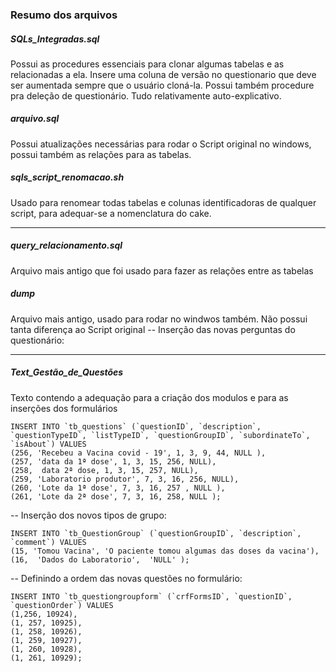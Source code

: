 
### Resumo dos arquivos
##### SQLs_Integradas.sql
Possui as procedures essenciais para clonar algumas tabelas e as relacionadas a ela. Insere uma coluna de versão no questionario que deve ser aumentada sempre que o usuário cloná-la. Possui também procedure pra deleção de questionário. Tudo relativamente auto-explicativo.
##### arquivo.sql
Possui atualizações necessárias para rodar o Script original no windows, possui também as relações para as tabelas.
##### sqls_script_renomacao.sh
Usado para renomear todas tabelas e colunas identificadoras de qualquer script, para adequar-se a nomenclatura do cake.
***
##### query_relacionamento.sql
Arquivo mais antigo que foi usado para fazer as relações entre as tabelas
##### dump
Arquivo mais antigo, usado para rodar no windwos também. Não possui tanta diferença ao Script original
-- Inserção das novas perguntas do questionário:
***
##### Text_Gestão_de_Questões
Texto contendo a adequação para a criação dos modulos e para as inserções dos formulários

```
INSERT INTO `tb_questions` (`questionID`, `description`, `questionTypeID`, `listTypeID`, `questionGroupID`, `subordinateTo`, `isAbout`) VALUES 
(256, 'Recebeu a Vacina covid - 19', 1, 3, 9, 44, NULL ), 
(257, 'data da 1ª dose', 1, 3, 15, 256, NULL), 
(258,  data 2ª dose, 1, 3, 15, 257, NULL), 
(259, 'Laboratorio produtor', 7, 3, 16, 256, NULL), 
(260, 'Lote da 1ª dose', 7, 3, 16, 257 , NULL ), 
(261, 'Lote da 2ª dose', 7, 3, 16, 258, NULL );
```

-- Inserção dos novos tipos de grupo:
```
INSERT INTO `tb_QuestionGroup` (`questionGroupID`, `description`, `comment`) VALUES 
(15, 'Tomou Vacina', 'O paciente tomou algumas das doses da vacina'), 
(16,  'Dados do Laboratorio',  'NULL' ); 
```
-- Definindo a ordem das novas questões no formulário:
```
INSERT INTO `tb_questiongroupform` (`crfFormsID`, `questionID`, `questionOrder`) VALUES 
(1,256, 10924), 
(1, 257, 10925), 
(1, 258, 10926), 
(1, 259, 10927), 
(1, 260, 10928), 
(1, 261, 10929);
```
